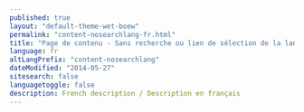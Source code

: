 ```yaml
---
published: true
layout: "default-theme-wet-boew"
permalink: "content-nosearchlang-fr.html"
title: "Page de contenu - Sans recherche ou lien de sélection de la langue - Thème de la BOEW"
language: fr
altLangPrefix: "content-nosearchlang"
dateModified: "2014-05-27"
sitesearch: false
languagetoggle: false
description: French description / Description en français
---
```


